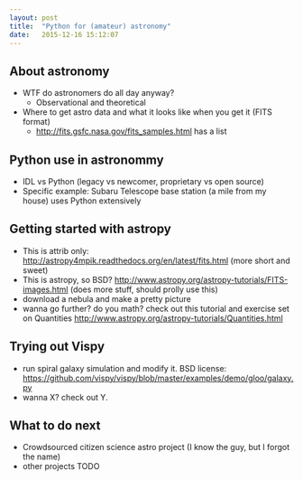 ```yaml
---
layout: post
title:  "Python for (amateur) astronomy"
date:   2015-12-16 15:12:07
---
```


## About astronomy

- WTF do astronomers do all day anyway?
  - Observational and theoretical
- Where to get astro data and what it looks like when you get it (FITS format)
  - http://fits.gsfc.nasa.gov/fits_samples.html has a list

## Python use in astronommy

- IDL vs Python (legacy vs newcomer, proprietary vs open source)
- Specific example: Subaru Telescope base station (a mile from my house) uses Python extensively

## Getting started with astropy

- This is attrib only: http://astropy4mpik.readthedocs.org/en/latest/fits.html (more short and sweet)
- This is astropy, so BSD? http://www.astropy.org/astropy-tutorials/FITS-images.html (does more stuff, should prolly use this)
- download a nebula and make a pretty picture
- wanna go further? do you math? check out this tutorial and exercise set on Quantities http://www.astropy.org/astropy-tutorials/Quantities.html

## Trying out Vispy

- run spiral galaxy simulation and modify it. BSD license: https://github.com/vispy/vispy/blob/master/examples/demo/gloo/galaxy.py
- wanna X? check out Y.

## What to do next

- Crowdsourced citizen science astro project (I know the guy, but I forgot the name)
- other projects TODO

